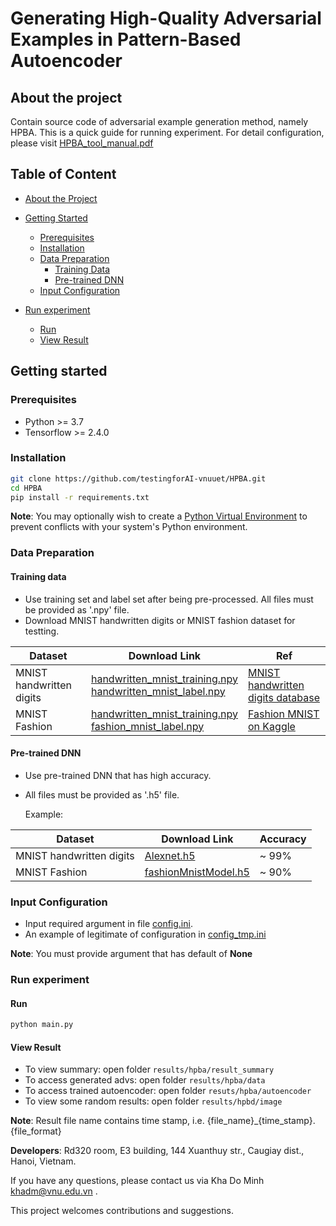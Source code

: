 # Generating High-Quality Adversarial Examples in Pattern-Based Autoencoder

## About the project
Contain source code of adversarial example generation method, namely HPBA.
This is a quick guide for running experiment. For detail configuration, please visit [HPBA_tool_manual.pdf](https://drive.google.com/file/d/1qBqTy0K1yBUJLE4gbbwgG_EvzA3DXVvr/view?usp=sharing)

<!-- **Note**: Current version of HPBA only supports 2D image classifier. The 3D image classifier will be supported in the next version. -->

## Table of Content 

* [About the Project](#about-the-project)
* [Getting Started](#getting-started)
  * [Prerequisites](#prerequisites)
  * [Installation](#installation)
  * [Data Preparation](#Data-Preparation)
    * [Training Data](#Training-data)
    * [Pre-trained DNN](#Pre-trained-DNN)
  * [Input Configuration](#Input-Configuration)

* [Run experiment](#Run-experiment)
  * [Run](#run)
  * [View Result](#View-Result)


## Getting started

### Prerequisites

* Python >= 3.7
* Tensorflow >= 2.4.0
### Installation
```sh
git clone https://github.com/testingforAI-vnuuet/HPBA.git
cd HPBA
pip install -r requirements.txt
```
**Note**: You may optionally wish to create a [Python Virtual Environment](https://docs.python.org/3/tutorial/venv.html) to prevent conflicts with your system's Python environment.
### Data Preparation

#### Training data
- Use training set and label set after being pre-processed. All files must be provided as '.npy' file.
- Download MNIST handwritten digits or MNIST fashion dataset for testting.

| Dataset                  | Download Link                                                       | Ref                                   |
|--------------------------|---------------------------------------------------------------------|---------------------------------------|
| MNIST handwritten digits | [handwritten_mnist_training.npy](https://drive.google.com/file/d/1R7gvFYTrtH75cV7qDg_zaQJ5J8ccIZCV/view?usp=sharing) <br/> [handwritten_mnist_label.npy](https://drive.google.com/file/d/1miFdEi1X8Fr6hZx9_9UbWOmC8MPS27AJ/view?usp=sharing) | [MNIST handwritten digits database](http://yann.lecun.com/exdb/mnist/) |
| MNIST Fashion            | [handwritten_mnist_training.npy](https://drive.google.com/file/d/1rEDOowWbCvKFPphJMtoSW0UHvEZYAmxV/view?usp=sharing)  <br/> [fashion_mnist_label.npy](https://drive.google.com/file/d/1miFdEi1X8Fr6hZx9_9UbWOmC8MPS27AJ/view?usp=sharing)     | [Fashion MNIST on Kaggle](https://www.kaggle.com/zalando-research/fashionmnist)           |


#### Pre-trained DNN
- Use pre-trained DNN that has high accuracy.
- All files must be provided as '.h5' file.
  
  Example:

| Dataset                  | Download Link            | Accuracy |
|--------------------------|--------------------------|----------|
| MNIST handwritten digits | [Alexnet.h5](https://drive.google.com/file/d/1eBmWjM3HPp2Ci3e6dhd7iMNYCik2Se8q/view?usp=sharing)           | ~ 99%    |
| MNIST Fashion            | [fashionMnistModel.h5](https://drive.google.com/file/d/1aVk4oMzOSqsh7qzF_zXUC0Qy2ftHmP_B/view?usp=sharing) | ~ 90%    |

[comment]: <> (  - Hand-written digit MNIST: [handwritten_mnist_model]&#40;https://drive.google.com/file/d/1eBmWjM3HPp2Ci3e6dhd7iMNYCik2Se8q/view?usp=sharing&#41;)

[comment]: <> (  - Fashion MNIST: [fashion_mnist_model]&#40;https://drive.google.com/file/d/1aVk4oMzOSqsh7qzF_zXUC0Qy2ftHmP_B/view?usp=sharing&#41;)
### Input Configuration
- Input required argument in file [config.ini](config.ini).
- An example of legitimate of configuration in [config_tmp.ini](config_tmp.ini)


**Note**: You must provide argument that has default of **None**

[comment]: <> (- Example: Please open [config.ini]&#40;config.ini&#41;)
### Run experiment
#### Run
```sh
python main.py
```
#### View Result
- To view summary: open folder `results/hpba/result_summary`
- To access generated advs: open folder `results/hpba/data`
- To access trained autoencoder: open folder `resuts/hpba/autoencoder`
- To view some random results: open folder `results/hpbd/image`

**Note**: Result file name contains time stamp, i.e. {file_name}_{time_stamp}.{file_format}

**Developers**: Rd320 room, E3 building, 144 Xuanthuy str., Caugiay dist., Hanoi, Vietnam. 

If you have any questions, please contact us via Kha Do Minh <khadm@vnu.edu.vn> .

This project welcomes contributions and suggestions.

